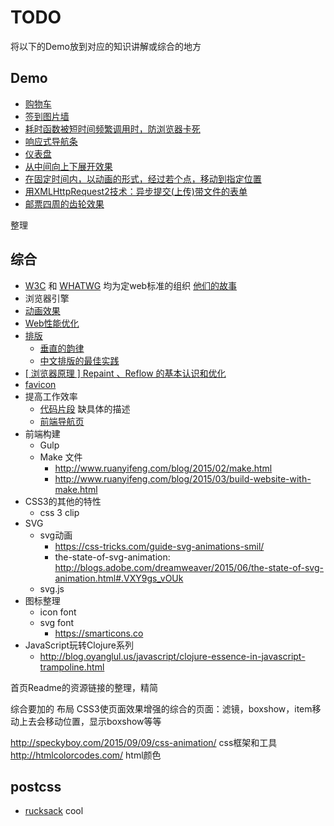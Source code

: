 # TODO
将以下的Demo放到对应的知识讲解或综合的地方
## Demo
* [购物车](demo/shopping-cart)
* [签到图片墙](demo/sign-in-anim)
* [耗时函数被短时间频繁调用时，防浏览器卡死](demo/throttle)
* [响应式导航条](demo/response-nav-bar)
* [仪表盘](demo/dash-circle)
* [从中间向上下展开效果](demo/center-open)
* [在固定时间内，以动画的形式，经过若个点，移动到指定位置](demo/anim-to-some-place-in-certain)
* [用XMLHttpRequest2技术：异步提交(上传)带文件的表单](demo/aysn-file-upload)
* [邮票四周的齿轮效果](demo/stamp)

整理
## 综合
* [W3C](http://www.chinaw3c.org/about.html) 和 [WHATWG](https://whatwg.org/) 均为定web标准的组织 [他们的故事](detail/W3C&WHATWG.md)
* 浏览器引擎
* [动画效果](detail/effect)
* [Web性能优化](others/web-speed-up.md)
* [排版](detail/type)
    * [垂直的韵律](detail/type/vertical-rhythm.md)
    * [中文排版的最佳实践](http://zhuanlan.zhihu.com/FrontendMagazine/19891152)
* [[ 浏览器原理 ] Repaint 、Reflow 的基本认识和优化](http://segmentfault.com/a/1190000002629708)
* [favicon](https://github.com/audreyr/favicon-cheat-sheet)
* 提高工作效率
    * [代码片段](snippets) 缺具体的描述
    * [前端导航页](https://htmlpreview.github.io/?https://github.com/iamjoel/front-end-note/blob/master/bookmark/bookmark-nav-page/index.html)
* 前端构建
	* Gulp
	* Make 文件
		* http://www.ruanyifeng.com/blog/2015/02/make.html
		* http://www.ruanyifeng.com/blog/2015/03/build-website-with-make.html
* CSS3的其他的特性
	* css 3 clip
* SVG
	* svg动画
		* https://css-tricks.com/guide-svg-animations-smil/
		* the-state-of-svg-animation: http://blogs.adobe.com/dreamweaver/2015/06/the-state-of-svg-animation.html#.VXY9gs_vOUk
	* svg.js
* 图标整理
	* icon font
	* svg font
		* https://smarticons.co
* JavaScript玩转Clojure系列
	* http://blog.oyanglul.us/javascript/clojure-essence-in-javascript-trampoline.html

首页Readme的资源链接的整理，精简

综合要加的
布局
CSS3使页面效果增强的综合的页面：滤镜，boxshow，item移动上去会移动位置，显示boxshow等等

http://speckyboy.com/2015/09/09/css-animation/ css框架和工具
http://htmlcolorcodes.com/ html颜色
## postcss
* [rucksack](http://simplaio.github.io/rucksack/docs/) cool